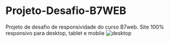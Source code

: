 # Projeto-Desafio-B7WEB
Projeto de desafio de responsividade do curso B7web. Site 100% responsivo para desktop, tablet e mobile
![desktop](https://user-images.githubusercontent.com/82241726/133665949-558147c7-85a8-41f8-9038-03fbc1c5ef63.png)
